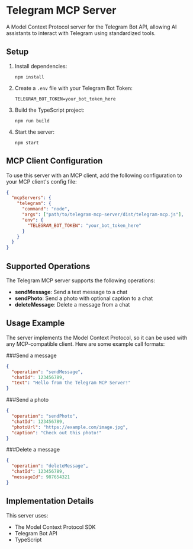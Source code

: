 # Telegram MCP Server

A Model Context Protocol server for the Telegram Bot API, allowing AI assistants to interact with Telegram using standardized tools.

## Setup

1. Install dependencies:
   ```
   npm install
   ```

2. Create a `.env` file with your Telegram Bot Token:
   ```
   TELEGRAM_BOT_TOKEN=your_bot_token_here
   ```

3. Build the TypeScript project:
   ```
   npm run build
   ```

4. Start the server:
   ```
   npm start
   ```

## MCP Client Configuration

To use this server with an MCP client, add the following configuration to your MCP client's config file:

```json
{
  "mcpServers": {
    "telegram": {
      "command": "node",
      "args": ["path/to/telegram-mcp-server/dist/telegram-mcp.js"],
      "env": {
        "TELEGRAM_BOT_TOKEN": "your_bot_token_here"
      }
    }
  }
}
```

## Supported Operations

The Telegram MCP server supports the following operations:

- **sendMessage**: Send a text message to a chat
- **sendPhoto**: Send a photo with optional caption to a chat
- **deleteMessage**: Delete a message from a chat

## Usage Example

The server implements the Model Context Protocol, so it can be used with any MCP-compatible client. Here are some example call formats:


###Send a message
```json
{
  "operation": "sendMessage",
  "chatId": 123456789,
  "text": "Hello from the Telegram MCP Server!"
}
```

###Send a photo
```json
{
  "operation": "sendPhoto",
  "chatId": 123456789,
  "photoUrl": "https://example.com/image.jpg",
  "caption": "Check out this photo!"
}
```
###Delete a message
```json
{
  "operation": "deleteMessage",
  "chatId": 123456789,
  "messageId": 987654321
}
```

## Implementation Details

This server uses:
- The Model Context Protocol SDK
- Telegram Bot API
- TypeScript
